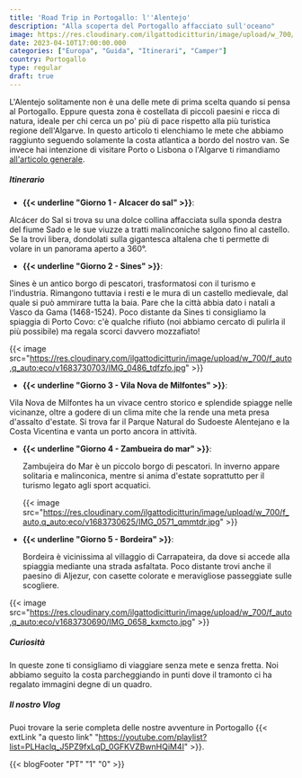 ```yaml
---
title: 'Road Trip in Portogallo: l''Alentejo'
description: "Alla scoperta del Portogallo affacciato sull'oceano"
image: https://res.cloudinary.com/ilgattodicitturin/image/upload/w_700/f_auto,q_auto:eco/v1683730729/IMG_0723_n3ptpi.jpg
date: 2023-04-10T17:00:00.000
categories: ["Europa", "Guida", "Itinerari", "Camper"]
country: Portogallo 
type: regular
draft: true
---
```


L'Alentejo solitamente non è una delle mete di prima scelta quando si pensa al Portogallo. Eppure questa zona è costellata di piccoli paesini e ricca di natura, ideale per chi cerca un po' più di pace rispetto alla più turistica regione dell'Algarve. In questo articolo ti elenchiamo le mete che abbiamo raggiunto seguendo solamente la costa atlantica a bordo del nostro van.
Se invece hai intenzione di visitare Porto o Lisbona o l'Algarve ti rimandiamo [all'articolo generale](/blog/viaggio-portogallo-in-camper-itinerari/).

##### Itinerario
- **{{< underline "Giorno 1 - Alcacer do sal" >}}**: 
  
Alcácer do Sal si trova su una dolce collina affacciata sulla sponda destra del fiume Sado e le sue viuzze a tratti malinconiche salgono fino al castello. Se la trovi libera, dondolati sulla gigantesca altalena che ti permette di volare in un panorama aperto a 360°.

- **{{< underline "Giorno 2 - Sines" >}}**: 
  
Sines è un antico borgo di pescatori, trasformatosi con il turismo e l'industria. Rimangono tuttavia i resti e le mura di un castello medievale, dal quale si può ammirare tutta la baia. Pare che la città abbia dato i natali a Vasco da Gama (1468-1524). Poco distante da Sines ti consigliamo la spiaggia di Porto Covo: c'è qualche rifiuto (noi abbiamo cercato di pulirla il più possibile) ma regala scorci davvero mozzafiato!

{{< image src="https://res.cloudinary.com/ilgattodicitturin/image/upload/w_700/f_auto,q_auto:eco/v1683730703/IMG_0486_tdfzfo.jpg" >}}

- **{{< underline "Giorno 3 - Vila Nova de Milfontes" >}}**:  
  
Vila Nova de Milfontes ha un vivace centro storico e splendide spiagge nelle vicinanze, oltre a godere di un clima mite che la rende una meta presa d'assalto d'estate. Si trova far il Parque Natural do Sudoeste Alentejano e la Costa Vicentina e vanta un porto ancora in attività.

- **{{< underline "Giorno 4 - Zambueira do mar" >}}**: 
  
  Zambujeira do Mar è un piccolo borgo di pescatori. In inverno appare solitaria e malinconica, mentre si anima d'estate soprattutto per il turismo legato agli sport acquatici. 

  {{< image src="https://res.cloudinary.com/ilgattodicitturin/image/upload/w_700/f_auto,q_auto:eco/v1683730625/IMG_0571_qmmtdr.jpg" >}}

- **{{< underline "Giorno 5 - Bordeira" >}}**: 
  
  Bordeira è vicinissima al villaggio di Carrapateira, da dove si accede alla spiaggia mediante una strada asfaltata. Poco distante trovi anche il paesino di Aljezur, con casette colorate e meravigliose passeggiate sulle scogliere.


{{< image src="https://res.cloudinary.com/ilgattodicitturin/image/upload/w_700/f_auto,q_auto:eco/v1683730690/IMG_0658_kxmcto.jpg" >}}


##### Curiosità
In queste zone ti consigliamo di viaggiare senza mete e senza fretta. Noi abbiamo seguito la costa parcheggiando in punti dove il tramonto ci ha regalato immagini degne di un quadro. 

##### Il nostro Vlog 

Puoi trovare la serie completa delle nostre avventure in Portogallo {{< extLink "a questo link" "https://youtube.com/playlist?list=PLHaclq_J5PZ9fxLqD_0GFKVZBwnHQiM4I" >}}.


<!-- <div id="Mappe"></div> -->

<!-- ##### Le nostre mappe -->
<!-- Di seguito puoi consultare comodamente le mappe relative al nostro vi lasciamo il link alle mappe che 

{{< gmap "https://www.google.com/maps/d/u/0/embed?mid=1iWT57E7IXes2FIwpnvDKgvbrL740gmU&ehbc=2E312F" >}} -->

{{< blogFooter "PT" "1" "0" >}}
